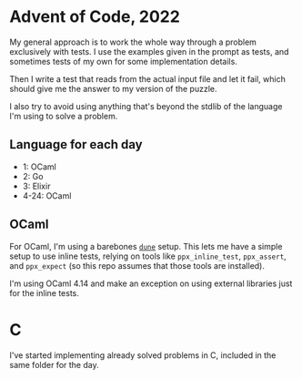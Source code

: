 # Advent of Code, 2022

My general approach is to work the whole way through a problem
exclusively with tests. I use the examples given in the prompt as
tests, and sometimes tests of my own for some implementation details.

Then I write a test that reads from the actual input file and let it
fail, which should give me the answer to my version of the puzzle.

I also try to avoid using anything that's beyond the stdlib of the
language I'm using to solve a problem.

## Language for each day

- 1: OCaml
- 2: Go
- 3: Elixir
- 4-24: OCaml

## OCaml

For OCaml, I'm using a barebones
[`dune`](https://dune.readthedocs.io/en/stable/) setup. This lets me
have a simple setup to use inline tests, relying on tools like
`ppx_inline_test`, `ppx_assert`, and `ppx_expect` (so this repo
assumes that those tools are installed).

I'm using OCaml 4.14 and make an exception on using external libraries
just for the inline tests.

# C

I've started implementing already solved problems in C, included in
the same folder for the day.
